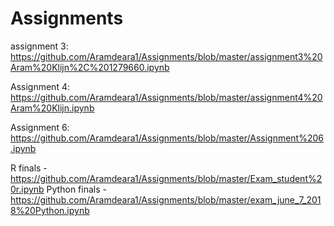 # Assignments

assignment 3: https://github.com/Aramdeara1/Assignments/blob/master/assignment3%20Aram%20Klijn%2C%201279660.ipynb

Assignment 4: https://github.com/Aramdeara1/Assignments/blob/master/assignment4%20Aram%20Klijn.ipynb 

Assignment 6: https://github.com/Aramdeara1/Assignments/blob/master/Assignment%206.ipynb

R finals - https://github.com/Aramdeara1/Assignments/blob/master/Exam_student%20r.ipynb
Python finals - https://github.com/Aramdeara1/Assignments/blob/master/exam_june_7_2018%20Python.ipynb
